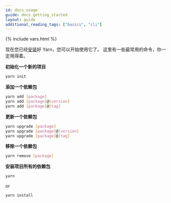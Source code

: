 ```yaml
---
id: docs_usage
guide: docs_getting_started
layout: guide
additional_reading_tags: ["basics", "cli"]
---
```


{% include vars.html %}

现在您已经[安装]({{url_base}}/zh-Hans/docs/install)好 Yarn，您可以开始使用它了。
这里有一些最常用的命令，你一定用得着。

**初始化一个新的项目**

```sh
yarn init
```

**添加一个依赖包**

```sh
yarn add [package]
yarn add [package]@[version]
yarn add [package]@[tag]
```

**更新一个依赖包**

```sh
yarn upgrade [package]
yarn upgrade [package]@[version]
yarn upgrade [package]@[tag]
```

**移除一个依赖包**

```sh
yarn remove [package]
```

**安装项目所有的依赖包**

```sh
yarn
```

or

```sh
yarn install
```
